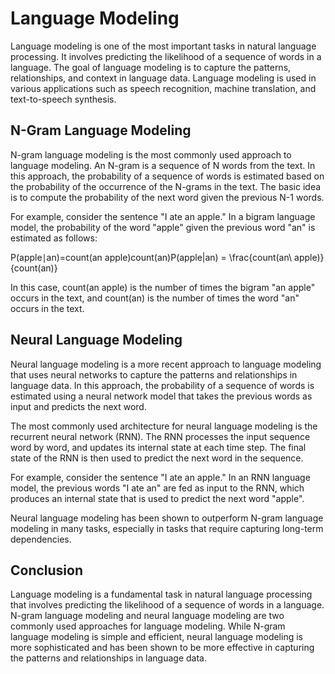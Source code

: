 # Language Modeling

Language modeling is one of the most important tasks in natural language processing. It involves predicting the likelihood of a sequence of words in a language. The goal of language modeling is to capture the patterns, relationships, and context in language data. Language modeling is used in various applications such as speech recognition, machine translation, and text-to-speech synthesis.

## N-Gram Language Modeling

N-gram language modeling is the most commonly used approach to language modeling. An N-gram is a sequence of N words from the text. In this approach, the probability of a sequence of words is estimated based on the probability of the occurrence of the N-grams in the text. The basic idea is to compute the probability of the next word given the previous N-1 words.

For example, consider the sentence "I ate an apple." In a bigram language model, the probability of the word "apple" given the previous word "an" is estimated as follows:

P(apple∣an)=count(an apple)count(an)P(apple|an) = \frac{count(an\ apple)}{count(an)}

In this case, count(an apple) is the number of times the bigram "an apple" occurs in the text, and count(an) is the number of times the word "an" occurs in the text.

## Neural Language Modeling

Neural language modeling is a more recent approach to language modeling that uses neural networks to capture the patterns and relationships in language data. In this approach, the probability of a sequence of words is estimated using a neural network model that takes the previous words as input and predicts the next word.

The most commonly used architecture for neural language modeling is the recurrent neural network (RNN). The RNN processes the input sequence word by word, and updates its internal state at each time step. The final state of the RNN is then used to predict the next word in the sequence.

For example, consider the sentence "I ate an apple." In an RNN language model, the previous words "I ate an" are fed as input to the RNN, which produces an internal state that is used to predict the next word "apple".

Neural language modeling has been shown to outperform N-gram language modeling in many tasks, especially in tasks that require capturing long-term dependencies.

## Conclusion

Language modeling is a fundamental task in natural language processing that involves predicting the likelihood of a sequence of words in a language. N-gram language modeling and neural language modeling are two commonly used approaches for language modeling. While N-gram language modeling is simple and efficient, neural language modeling is more sophisticated and has been shown to be more effective in capturing the patterns and relationships in language data.
